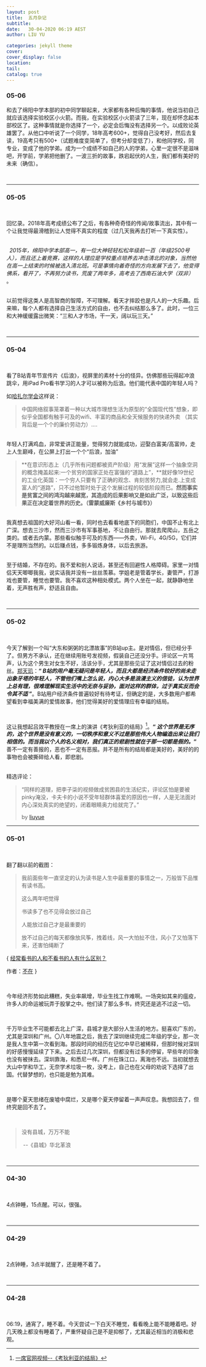 ```yaml
---
layout: post
title:  五月杂记
subtitle: 
date:   30-04-2020 06:19 AEST
author: LIU YU

categories: jekyll theme
cover: 
cover_display: false
location: 
tail: 
catalog: true 
---
```


### 05-06

和去了绵阳中学本部的初中同学聊起来，大家都有各种后悔的事情，他说当初自己就应该选择实验校区小火箭。而我，在实验校区小火箭读了三年，现在却怀念起本部校区了。这种事情就是你选择了一个，必定会后悔没有选择另一个。以成败论英雄罢了。从他口中听说了一个同学，18年高考600+，觉得自己没考好，然后去复读，19高考只有500+（试题难度变简单了，但考分却变低了），和他同学校，同专业，变成了他的学弟。成为一个成绩不如自己的人的学弟，心里一定很不是滋味吧，开学前，学弟把他删了。一波三折的故事，跌宕起伏的人生，我们都有美好的未来（确信）。

<br>



---





### 05-05

<br>

回忆录。2018年高考成绩公布了之后，有各种奇奇怪的传闻/故事流出，其中有一个让我觉得最滑稽到让人觉得不真实的程度（过几天我再去打听一下真实性）。

<br>  *2015年，绵阳中学本部高一，有一位大神轻轻松松年级前一百（年级2500号人），而且还上着竞赛，这样的人理应是学校重点培养去冲击清北的对象，当然他在高一上结束的时候被选入清北班。可是事情向着奇怪的方向发展下去了，他变得佛系，看开了，不再努力读书，荒废了两年多，高考去了西南石油大学（双非）* 。

<br>以前觉得这类人是高智商的智障，不可理解。看天才摔跤也是凡人的一大乐趣。后来嘛，每个人都有选择自己生活方式的自由，也不去纠结那么多了。此时，一位三和大神缓缓露出微笑：“三和人才市场，干一天，阔以玩三天。”



<br>



---





### 05-04

<br>

看了B站青年节宣传片《后浪》，视屏里的素材十分的怪异。仿佛那些玩得起冲浪跳伞，用iPad Pro看书学习的人才可以被称为后浪。他们能代表中国的年轻人吗？

如[哈扎尔学会](https://www.zhihu.com/people/e460573b88dd312b56c33b413f000bdd)这样说：

> 中国网络叙事笼罩着一种以大城市理想生活为原型的“全国现代性”想象，即似乎全国都有触手可及的wifi、丰富的商品和全天候服务的快递外卖 （其实背后是一个个的廉价劳动力）....

<br>年轻人打满鸡血，非常爱讲正能量，觉得努力就能成功，迎娶白富美/高富帅，走上人生巅峰，在公屏上打出一个个“后浪，加油”

> **在意识形态上（几乎所有问题都被资产阶级）用“发展”这样一个抽象空洞的概念掩盖起来:一个贫穷的国家正处在富强的“道路上”，**就好像19世纪的工业化英国：一个穷人只要有了正确的观念、肯刻苦努力,就会走.上变成富人的“道路”，只不过他暂时处于这个发展过程的较低阶段而已。**然而事实是贫富之间的鸿沟越来越宽，其造成的后果影响又是如此广泛，以致这些后果正在决定着世界的历史。（雷蒙威廉斯《乡村与城市》）**

<br>我真想去祖国的大好河山看一看，同时也去看看地底下的同胞们，中国不止有北上广深。想去三沙市，然而三沙市有军事基地，不让自由行。那就去爬爬山，五岳之类的。或者去内蒙。那些看似触手可及的东西——外卖，Wi-Fi，4G/5G，它们并不是理所当然的。以后赚点钱，多多锻炼身体，以后去旅游。

<br>至于结婚，不存在的。我不爱和别人说话，甚至还有回避性人格障碍。家里一对情侣天天唧唧我我，说实话我并没有一丝丝羡慕。学姐老是管着学长，妻管严，打游戏也要管，睡觉也要管。我不喜欢这种相处模式。两个人坐在一起，就静静地坐着，无声胜有声，舒适且自由。

<br>





---





### 05-02

<br>

今天了解到一个叫“大东和粥粥的北漂故事”的B站up主。是对情侣，但已经分手了。但男方不承认，还在继续用账号发视频，假装自己还没分手。评论区一片骂声，认为这个男生对女生不好，活该分手，尤其是那些见证了这对情侣过去的粉丝。[郑天玑](http://www.zhihu.com/people/zheng-tian-ji)：**“ *B站的用户毫无疑问是年轻人，而且大都是经济条件较好的尚未走出象牙塔的年轻人，不管他们嘴上怎么说，内心大多是浪漫主义的信徒，认为世界上总有理，很难理解现实生活中的无奈与妥协，面对这样的群体，过于真实反而会令其不适* ”**。B站用户经济条件普遍较好有待考证，但确定的是，大多数用户都希望看到幸福美满的爱情故事，他们觉得美好的爱情理应有幸福的结局。

<br>

这让我想起吕效平教授在一席上的演讲《考狄利亚的结局》[^1]。**“ *这个世界是无序的，这个世界是没有意义的，一切秩序和意义不过是那些伟大人物编造出来让我们相信的。而当我以个人的名义相对，我们真正的悲剧性就在于那一切都是假的。*”**  善不一定有善报的，恶也不一定有恶报。并不是所有的结局都是美好的，美好的的事物也会被撕碎给人看，即悲剧。

<br>精选评论：

>  “同样的道理，把李子柒的视频做成贫困县的生活纪实，评论区怕是要被pinky淹没，卡夫卡的小说不受年轻群体喜爱的原因也一样，人是无法面对内心深处真实的绝望的，闭着眼睛奥力给就完了。”
>
> by [liuyue](http://www.zhihu.com/people/liuyue-64)

[^1]: [一席官网视频--《考狄利亚的结局》](https://yixi.tv/speech/586) 



---



### 05-01

<br>

翻了翻以前的截图：

>我前面些年一直坚定的认为读书是人生中最重要的事情之一，万般皆下品惟有读书高。
>
>这么两年吧觉得
>
>书读多了也不见得会放过自己
>
>人能放过自己才是最重要的
>
>放不过自己的每天都像放风筝，拽着线，风一大怕扯不住，风小了又怕落下来，还害怕绳断了

{ [经常看书的人和不看书的人有什么区别？](https://www.zhihu.com/question/64501030/answer/1060047895)

作者：[不在](https://www.zhihu.com/people/yang-wan-yi-15) }

<br>

今年经济形势如此糟糕，失业率飙增，毕业生找工作难啊。一场突如其来的瘟疫，许多人的命运被玩弄于股掌之中。他们读了那么多书，终究还是逃不过这一切。

<br>

千万毕业生不可能都去北上广深，县城才是大部分人生活的地方。挺喜欢广东的，尤其是深圳和广州。〇八年地震之后，我去了深圳继续完成二年级的学业，那一次是我人生中第一次看到海。那段时间的经历在记忆中早已被稀释，但那时候对深圳的好感慢慢延续了下来。之后去过几次深圳，但都没有过多的停留，早些年的印象也没有被抹去。深圳靠海，和悉尼一样。广州在珠江口，离海也不远。当初就想去大山中学和华工，无奈学术垃圾一枚，没考上，自己也在父母的劝说下选择了出国。代替梦想的，也只能是勉为其难。

<br>

是哪个夏天思绪在废墟中腐烂，又是哪个夏天停留着一声声叹息。我想回去了，但终究是回不去了。

<br>



> 没有县城，万万不能
>
> ​									--《县城》华北革浪



<br>

---



### 04-30

<br>

4点钟睡，15点醒。可以，很强。

<br>

---



### 04-29

<br>

2点钟睡，3点半就醒了，还是睡不着了。

<br>

---



### 04-28

<br>

06:19，通宵了，睡不着。今天尝试一下白天不睡觉，看看晚上能不能睡着吧。好几天晚上都没有睡着了，严重怀疑自己是不是抑郁了，尤其最近相当的消极和悲观。


